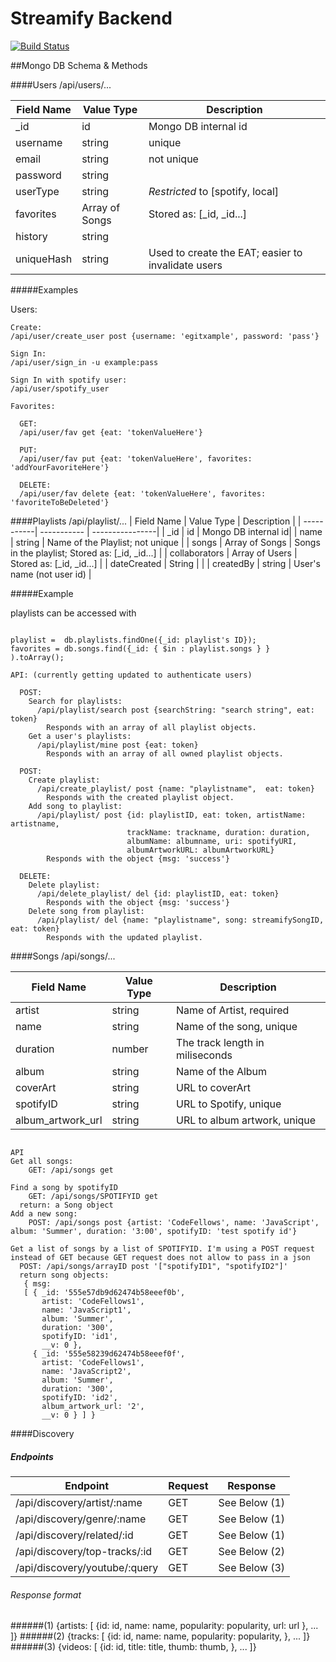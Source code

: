 # Streamify Backend
[![Build Status](https://travis-ci.org/StreamifyTeam/streamify_backend.svg?branch=master)](https://travis-ci.org/StreamifyTeam/streamify_backend)

##Mongo DB Schema & Methods

####Users  /api/users/...


| Field Name | Value Type | Description          |
| -------------| ----------- | ----------- |
| _id          |  id      | Mongo DB internal id|
| username     |  string  |  unique    |
| email        |  string  |  not unique|
| password     |  string  |     |
| userType     |  string  |  _Restricted_ to [spotify, local]|
| favorites    |  Array of Songs  |  Stored as: [_id, _id...] |
| history      |  string  |    |
| uniqueHash   |  string  | Used to create the EAT; easier to invalidate users |

#####Examples

Users:

```
Create:
/api/user/create_user post {username: 'egitxample', password: 'pass'}

Sign In:
/api/user/sign_in -u example:pass

Sign In with spotify user:
/api/user/spotify_user  

Favorites:

  GET:
  /api/user/fav get {eat: 'tokenValueHere'}

  PUT:
  /api/user/fav put {eat: 'tokenValueHere', favorites: 'addYourFavoriteHere'}

  DELETE:
  /api/user/fav delete {eat: 'tokenValueHere', favorites: 'favoriteToBeDeleted'}

```

####Playlists /api/playlist/...
| Field Name | Value Type | Description          |
| -----------| ----------- | ----------------|
| _id        |  id    | Mongo DB internal id|
| name       |  string  |  Name of the Playlist; not unique |
| songs      |  Array of Songs |  Songs in the playlist; Stored as: [_id, _id...]  |
| collaborators   |  Array of Users  |  Stored as: [_id, _id...] |
| dateCreated   |  String  |   |
| createdBy  |  string  |  User's name (not user id) |

#####Example

playlists can be accessed with
```

playlist =  db.playlists.findOne({_id: playlist's ID});
favorites = db.songs.find({_id: { $in : playlist.songs } } ).toArray();

```

```
API: (currently getting updated to authenticate users)

  POST:
    Search for playlists:
      /api/playlist/search post {searchString: "search string", eat: token}
        Responds with an array of all playlist objects.
    Get a user's playlists:
      /api/playlist/mine post {eat: token}
        Responds with an array of all owned playlist objects.

  POST:
    Create playlist:
      /api/create_playlist/ post {name: "playlistname",  eat: token}
        Responds with the created playlist object.
    Add song to playlist:
      /api/playlist/ post {id: playlistID, eat: token, artistName: artistname,
                          trackName: trackname, duration: duration,
                          albumName: albumname, uri: spotifyURI,
                          albumArtworkURL: albumArtworkURL}
        Responds with the object {msg: 'success'}

  DELETE:
    Delete playlist:
      /api/delete_playlist/ del {id: playlistID, eat: token}
        Responds with the object {msg: 'success'}
    Delete song from playlist:
      /api/playlist/ del {name: "playlistname", song: streamifySongID, eat: token}
        Responds with the updated playlist.

```

####Songs /api/songs/...

| Field Name | Value Type | Description       |
| -----------| ----------- | ----------------|
| artist     |  string  |  Name of Artist, required|
| name       |  string  |  Name of the song, unique|
| duration   |  number  |  The track length in miliseconds|
| album   |  string  |   Name of the Album|
| coverArt  |  string  |  URL to coverArt |
| spotifyID  |  string  |  URL to Spotify, unique|
| album_artwork_url  |  string  |  URL to album artwork, unique|

```

API
Get all songs:
	GET: /api/songs get

Find a song by spotifyID
	GET: /api/songs/SPOTIFYID get
  return: a Song object
Add a new song:
	POST: /api/songs post {artist: 'CodeFellows', name: 'JavaScript', album: 'Summer', duration: '3:00', spotifyID: 'test spotify id'}

Get a list of songs by a list of SPOTIFYID. I'm using a POST request instead of GET because GET request does not allow to pass in a json
  POST: /api/songs/arrayID post '["spotifyID1", "spotifyID2"]'
  return song objects:
   { msg: 
   [ { _id: '555e57db9d62474b58eeef0b',
       artist: 'CodeFellows1',
       name: 'JavaScript1',
       album: 'Summer',
       duration: '300',
       spotifyID: 'id1',
       __v: 0 },
     { _id: '555e58239d62474b58eeef0f',
       artist: 'CodeFellows1',
       name: 'JavaScript2',
       album: 'Summer',
       duration: '300',
       spotifyID: 'id2',
       album_artwork_url: '2',
       __v: 0 } ] }

```

####Discovery  
##### Endpoints

| Endpoint                   | Request | Response    |
| ---------------------------| ------- | ------------|
|/api/discovery/artist/:name | GET     | See Below (1)  |
|/api/discovery/genre/:name  | GET     | See Below (1) |
|/api/discovery/related/:id  | GET     | See Below (1)  |
|/api/discovery/top-tracks/:id | GET     | See Below (2)  |
|/api/discovery/youtube/:query | GET     | See Below (3)  |



###### Response format
######(1)
{artists: [
  {id: id,
  name: name,
  popularity: popularity,
  url: url
  }, ...
  ]}
######(2)
{tracks: [
  {id: id,
  name: name,
  popularity: popularity,
  }, ...
  ]}
######(3)
{videos: [
  {id: id,
  title: title,
  thumb: thumb,
  }, ...
  ]}
